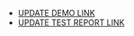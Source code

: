 - [UPDATE DEMO LINK](https://KseniiaMazan.github.io/layout_search-bar-airbnb/)
- [UPDATE TEST REPORT LINK](https://KseniiaMazan.github.io/layout_search-bar-airbnb/report/html_report/)
